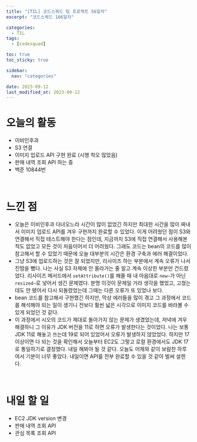 ```yaml
---
title: "[TIL] 코드스쿼드 팀 프로젝트 56일차"
excerpt: "코드스쿼드 166일차"

categories:
  - TIL
tags:
  - [codesquad]

toc: true
toc_sticky: true

sidebar:
  nav: "categories"

date: 2023-09-12
last_modified_at: 2023-09-12
---
```


# 오늘의 활동

- 이비인후과
- S3 연결
- 이미지 업로드 API 구현 완료 (시행 착오 많았음)
- 판매 내역 조회 API 하는 중
- 백준 10844번

<br>

# 느낀 점

- 오늘은 이비인후과 다녀오느라 시간이 많이 없었긴 하지만 최대한 시간을 많이 짜내서 이미지 업로드 API를 겨우 구현까지 완료할 수 있었다. 이게 어려웠던 점이 S3와 연결해서 직접 테스트해야 한다는 점인데, 지금까지 S3에 직접 연결해서 사용해본 적도 없었고 모든 것이 처음이어서 더 어려웠다. 그래도 코드는 bean의 코드를 많이 참고해서 할 수 있었기 때문에 오늘 대부분의 시간은 환경 구축과 에러 해결이었다.
- 그냥 S3에 업로드하는 것은 잘 되었지만, 리사이즈 하는 부분에서 계속 오류가 나서 진땀을 뺐다. 나는 사실 S3 자체에 안 올라가는 줄 알고 계속 이상한 부분만 건드렸었다. 리사이즈 메서드에서 `setAttribute()`를 해줄 때 내 마음대로 `new~`가 아닌 `resized~`로 넣어서 생긴 문제였다. 분명 이것이 문제일 거라 생각을 했었고, 고쳤는데도 안 됐어서 다시 되돌렸었는데 그때는 다른 오류가 또 있었나 보다.
- bean 코드를 참고해서 구현했긴 하지만, 막상 에러들을 많이 겪고 그 과정에서 코드를 해석해야 되는 일이 생기니 전보다 훨씬 넓은 시각으로 이미지 코드를 바라볼 수 있게 되었던 것 같다.
- 이 과정에서 시오의 코드가 제대로 돌아가지 않는 문제가 생겼었는데, 저녁에 겨우 해결하니 그 이유가 JDK 버전을 11로 하면 오류가 발생한다는 것이었다. 나는 보통 JDK 11로 해놓고 쓰는데 19로 되어 있었어서 오류가 발생하지 않았었다. 하지만 17 이상이면 다 되는 것을 확인해서 오늘부터 EC2도 그렇고 로컬 환경에서도 JDK 17로 통일하기로 결정했다. 내일 해봐야 될 것 같다. 오늘도 어제와 같이 보람찬 하루여서 기분이 너무 좋았다. 내일이면 API를 전부 완료할 수 있을 것 같아 벌써 설렌다.

<br>

# 내일 할 일

- EC2 JDK version 변경
- 판매 내역 조회 API
- 관심 목록 조회 API
